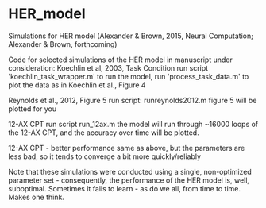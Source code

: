 # HER_model
Simulations for HER model (Alexander & Brown, 2015, Neural Computation; Alexander & Brown, forthcoming)

Code for selected simulations of the HER model in manuscript under consideration:
  Koechlin et al, 2003, Task Condition
    run script 'koechlin_task_wrapper.m' to run the model, 
    run 'process_task_data.m' to plot the data as in Koechlin et al., Figure 4
    
  Reynolds et al., 2012, Figure 5 
    run script: runreynolds2012.m
    figure 5 will be plotted for you
    
  12-AX CPT
    run script run_12ax.m
    the model will run through ~16000 loops of the 12-AX CPT, and the accuracy over time will be plotted.
    
  12-AX CPT - better performance
    same as above, but the parameters are less bad, so it tends to converge a bit more quickly/reliably
  
    
Note that these simulations were conducted using a single, non-optimized parameter set - consequently,
the performance of the HER model is, well, suboptimal.  Sometimes it fails to learn - as do we all,
from time to time.  Makes one think.

